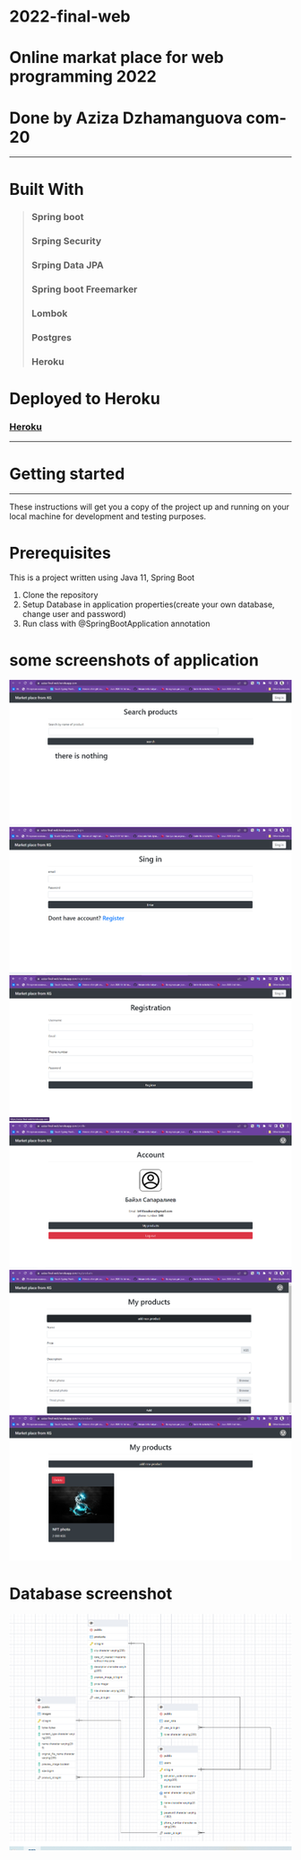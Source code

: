 # 2022-final-web
# Online markat place for web programming 2022
# Done by Aziza Dzhamanguova com-20
---
# Built With
> ### Spring boot
> ### Srping Security
> ### Srping Data JPA
> ### Spring boot Freemarker
> ### Lombok
> ### Postgres
> ### Heroku

# Deployed to Heroku

### [Heroku](https://web-final-aziza.herokuapp.com/)

---
# Getting started
---
These instructions will get you a copy of the project up and running on your local machine for development and testing purposes. 
# Prerequisites
This is a project written using Java 11, Spring Boot

1. Clone the repository
2. Setup Database in application properties(create your own database, change user and password)
3. Run class with @SpringBootApplication annotation 

# some screenshots of application

<img src="https://github.com/aziza810/2022-final-web/blob/main/Screenshot_1.png">
<img src="https://github.com/aziza810/2022-final-web/blob/main/Screenshot_2.png">
<img src="https://github.com/aziza810/2022-final-web/blob/main/Screenshot_3.png">
<img src="https://github.com/aziza810/2022-final-web/blob/main/Screenshot_4.png">
<img src="https://github.com/aziza810/2022-final-web/blob/main/Screenshot_5.png">
<img src="https://github.com/aziza810/2022-final-web/blob/main/Screenshot_6.png">

# Database screenshot
<img src="https://github.com/aziza810/2022-final-web/blob/main/Screenshot_7.png">

